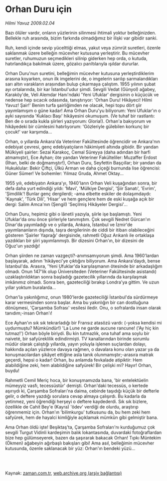 # Orhan Duru için

*Hilmi Yavuz 2009.02.04*

<td class="columnist-detail">
<p>Bazı ölüler vardır, onların yüzlerinin silinmesi ihtimali yoktur belleğinizden. Bellekle ruh arasında, bizim farkında olmadığımız bir ilişki var gibidir sanki.</p>
<p>
<div id="haberMetinDiv">
<p>Ruh, kendi içinde sevip yücelttiği elmas, yakut veya zümrüt suretleri, özenle saklanmak üzere belleğin mücevher kutusuna yerleştirir. Bu mücevher suretler, ruhumuzun seçmedikleri silinip giderken hep orda, o kutuda, hatırlandıkça bakılmak üzere, gözalıcı parıltılarıyla ışıldar dururlar.
<p> Orhan Duru'nun suretini, belleğimin mücevher kutusuna yerleştirdiklerim arasına koyarken, onun ilk imgelerini de, o imgelerin sarılıp sarmalandıkları sarı altın varakların arasından bulup çıkarmaya çalıştım. 1955 yılının şubat ayı ortalarında, bir kar İstanbul'udur şimdi. Sevgili Vedat (Günyol) ağabey, Karaköy'de, Veli Alemdar Hanı'ndaki 'Yeni Ufuklar' dergisinin o küçücük ve nedense hep sıcacık odasında, tanıştırıyor: 'Orhan Duru! Hikâyeci! Hilmi Yavuz! Şair!' Benim turfa şairliğimden ne olacak, hepi topu dört şiir yayımlamışım o güne kadar! Ama Orhan Duru'yu biliyorum: Yeni Ufuklar'ın o ayki sayısında 'Kuklacı Başı' hikâyesini okumuşum. (Ve tuhaf bir rastlantı: Ben de o sırada kukla şiirleri yazıyorum: Gloria!). Orhan'a bakıyorum ve hikâyedeki bir cümlesini hatırlıyorum: 'Gözleriyle gülebilen korkunç bir çocuk!' var karşımda...
<p> Orhan, o yıllarda Ankara'da Veteriner Fakültesinde öğrencidir ve Ankara'nın edebiyat çevresi, genç edebiyatçıların hâkimiyeti altında gibidir. Bir yandan Mülkiyeli şairler: Sezai Karakoç, Cemal Süreyya (daha adından bir harfi atmamıştır), Ece Ayhan; öte yandan Veteriner Fakülteliler: Muzaffer Erdost (İlhan, belki de doğmamıştır!), Orhan Duru, Seyfettin Başçıllar; bir yandan da Hukuklular: Bekir Çiftçi, Ülkü Arman ve daha çiçeği burnunda lise öğrencisi: Güner Sümer! Ve bohemler: Yılmaz Gruda, Ahmet Oktay... 
<p> 1955 yılı, edebiyatın Ankara'yı, 1940'ların Orhan Veli kuşağından sonra, bir defa daha yurt edindiği yıldı: 'Mavi', 'Mülkiye Dergisi', 'Şiir Sanatı', 'Evrim', 'Şimdilik'! Bunlar genç dergilerdi; -ama elbette eskiler de dolaşımdaydı: 'Kaynak', 'Türk Dili', 'Hisar' ve hem gençlere hem de eski kuşağa açık bir dergi: Salim Amca'nın (Şengil) 'Seçilmiş Hikâyeler Dergisi'...
<p> Orhan Duru, hepimiz gibi o lânetli yazıyla, şiirle işe başlamıştı. Yeni Ufuklar'da onu önce şiirleriyle tanımıştım. Çok sevgili Nedret Gürcan'ın Dinar'da yayımladığı ve o yıllarda, Ankara, İstanbul ve İzmir'de yayımlananların dışında, taşra dergilerinin de ciddi bir itibarı olabileceğini gösteren 'Şairler Yaprağı' dergisinde, rahmetli Oğuz Arıkanlı ile ortaklaşa yazdıkları bir şiiri yayımlanmıştı. Bir dizesini Orhan'ın, bir dizesini de Oğuz'un yazdığı!
<p> Orhan şiirden ne zaman vazgeçti?-anımsamıyorum şimdi. Ama 1960'lardan başlayarak, adının 'hikâyeci'ye çıktığını biliyorum. Ama Ankara'daydı, bense İstanbul'da. Arasıra, 'Yeni Ufuklar'da karşılaşmanın ötesinde bir arkadaşlığım olmadı. Onun 147'lik olup Üniversiteden (Veteriner Fakültesinde asistandı) uzaklaştırıldıktan sonra başladığı gazetecilik yıllarında da karşılaşmak imkânımız olmadı. Sonra ben, gazeteciliği bırakıp Londra'ya gittim. Ve uzun yıllar yoktum buralarda...
<p> Orhan'la yakınlığımız, onun 1980'lerde gazeteciliği İstanbul'da sürdürmeye karar vermesinden sonra başlar. Ama bu yakınlığın bir can dostluğuna dönüşmesi, 'Çarşamba Sofrası' vesilesi iledir. Onu, o sofralarda insan olarak tanıdım;-insan Orhan'ı! 
<p> Ece Ayhan'ın sık sık tekrarladığı bir Fransız atasözü vardı: (-yoksa kendisi mi uydurmuştu? Mümkündür!) 'La Lune ne garde aucune rancune! ('Ay hiç kin tutmaz!') Orhan böyle biriydi. Bu kin tutmazlık, ona tuhaf ama soylu bir naiveté, bir safyüreklilik edindirmişti. TV kanallarından birinde sorumlu müdür olarak çalıştığı yıllarda, yayın yoluyla işlenen suçlardan dolayı, hakkında açılan yüzlerce davaya rağmen, o davalara konu olan yazar ya da konuşmacılardan şikâyet ettiğine asla tanık olunmamıştır;-arasıra matrak geçerdi, hepsi o kadar! Orhan, bu anlamda fevkalade atipiktir: Hem alabildiğine zeki, hem alabildiğine safyürek! Bir çelişki mi? Hayır! Orhan, buydu!
<p> Rahmetli Cemil Meriç hoca, bir konuşmamızda bana, 'bir entelektüelin mümeyyiz vasfı, tecessüstür' demişti. Orhan'daki tecessüs, o kertede aşırıydı ki, Çarşamba Sofraları'na daima, cebinde taşıdığı küçük bir defterle gelir, o deftere yazdığı sorulara cevap almaya çalışırdı. Bu kadarla da yetinmez, yeni öğrendiği herşeyi o deftere kaydederdi. Sık sık bizlere, özellikle de Cahit Bey'e (Kayra) 'ödev' verdiği de olurdu, araştırıp öğrenmemiz için. Orhan'ın 'bilimkurgu' tutkusunu da, bu hem zeki hem safyürek, hem de hayalci kimliğiyle açıklamak mümkün gibi gelmiştir bana.
<p> Ama Orhan öldü işte! Beşiktaş'ta, Çarşamba Sofraları'nı kurduğumuz çok sevgili Turgut Vidinli kardeşimin balık lokantasında, duvardaki fotoğraflardan bize hep gülümseyerek, bazen da şaşırarak bakacak Orhan! Tıpkı Müntekim (Ökmen) ağabeyin ağırbaşlı bakışları gibi! Ama asıl, belleğimin mücevher kutusunda, özenle saklanacak bir yüz: Orhan'ın bendeki yüzü...</p></p></p></p></p></p></p></p></p></p></div>
</p>


<p><br>
		 </br></p></td>

Kaynak: [zaman.com.tr](http://zaman.com.tr/yazar.do?yazino=811436), [web.archive.org (arşiv bağlantısı)](http://web.archive.org/web/20120326175523/http://www.zaman.com.tr:80/yazar.do?yazino=811436)
